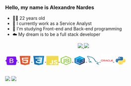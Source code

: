 ### Hello, my name is Alexandre Nardes

- 🤙🏻 22 years old
- 🔭 I currently work as a Service Analyst
- 🌱 I'm studying Front-end and Back-end programming
- ☁️ My dream is to be a full stack developer

<div align="center">
  <a href="https://github.com/alexandrenardes">
  <img width="48%" src="https://github-readme-stats.vercel.app/api?username=alexandrenardes&show_icons=true&theme=blue-green&include_all_commits=true&count_private=true"/>
  <img width="47%" src="https://github-readme-stats.vercel.app/api/top-langs/?username=alexandrenardes&layout=compact&langs_count=7&theme=blue-green"/>
</div>
<div style="display: inline_block"><br>
  <img align="center" alt="Ale-HTML" height="35" width="40" src="https://raw.githubusercontent.com/devicons/devicon/master/icons/bootstrap/bootstrap-original.svg">
  <img align="center" alt="Ale-HTML" height="30" width="40" src="https://raw.githubusercontent.com/devicons/devicon/master/icons/html5/html5-original.svg">
  <img align="center" alt="Ale-CSS" height="30" width="40" src="https://raw.githubusercontent.com/devicons/devicon/master/icons/css3/css3-original.svg">
  <img align="center" alt="Ale-Js" height="30" width="40" src="https://raw.githubusercontent.com/devicons/devicon/master/icons/javascript/javascript-plain.svg">
  <img align="center" alt="Ale-Js" height="30" width="40" src="https://raw.githubusercontent.com/devicons/devicon/master/icons/nodejs/nodejs-plain.svg">
  <img align="center" alt="Ale-Js" height="30" width="40" src="https://raw.githubusercontent.com/devicons/devicon/master/icons/sequelize/sequelize-original.svg">
  <img align="center" alt="Ale-Js" height="30" width="40" src="https://raw.githubusercontent.com/devicons/devicon/master/icons/mysql/mysql-plain.svg">
  <img align="center" alt="Ale-Js" height="40" width="40" src="https://raw.githubusercontent.com/devicons/devicon/master/icons/oracle/oracle-original.svg">
  <img align="center" alt="Ale-Python" height="30" width="40" src="https://raw.githubusercontent.com/devicons/devicon/master/icons/python/python-original.svg">
</div>

##

<div> 
  <a href="https://instagram.com/bs_ale" target="_blank"><img src="https://img.shields.io/badge/-Instagram-%23E4405F?style=for-the-badge&logo=instagram&logoColor=white" target="_blank"></a>
  <a href="https://www.linkedin.com/in/alexandrenardes" target="_blank"><img src="https://img.shields.io/badge/-LinkedIn-%230077B5?style=for-the-badge&logo=linkedin&logoColor=white" target="_blank"></a>  
</div>
